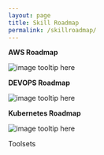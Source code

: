 ```yaml
---
layout: page
title: Skill Roadmap
permalink: /skillroadmap/
---
```


<b>AWS Roadmap</b>

![image tooltip here](/assets/aws-rm.png)

<b>DEVOPS Roadmap</b>

![image tooltip here](/assets/devops-rm.jpg)

<b>Kubernetes Roadmap</b>

![image tooltip here](/assets/kubernetes-rm.png)

Toolsets




